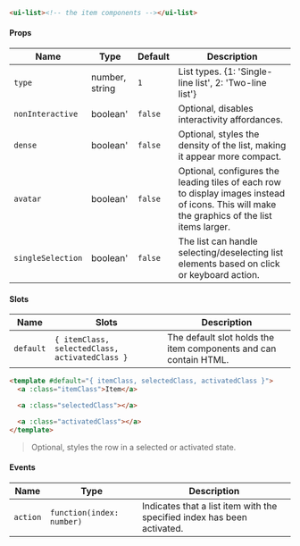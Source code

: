 ```html
<ui-list><!-- the item components --></ui-list>
```

#### Props

| Name              | Type           | Default | Description                                                                                                                                  |
| ----------------- | -------------- | ------- | -------------------------------------------------------------------------------------------------------------------------------------------- |
| `type`            | number, string | `1`     | List types. {1: 'Single-line list', 2: 'Two-line list'}                                                                                      |
| `nonInteractive`  | boolean'       | `false` | Optional, disables interactivity affordances.                                                                                                |
| `dense`           | boolean'       | `false` | Optional, styles the density of the list, making it appear more compact.                                                                     |
| `avatar`          | boolean'       | `false` | Optional, configures the leading tiles of each row to display images instead of icons. This will make the graphics of the list items larger. |
| `singleSelection` | boolean'       | `false` | The list can handle selecting/deselecting list elements based on click or keyboard action.                                                   |

#### Slots

| Name      | Slots                                          | Description                                                      |
| --------- | ---------------------------------------------- | ---------------------------------------------------------------- |
| `default` | `{ itemClass, selectedClass, activatedClass }` | The default slot holds the item components and can contain HTML. |

```html
<template #default="{ itemClass, selectedClass, activatedClass }">
  <a :class="itemClass">Item</a>

  <a :class="selectedClass"></a>

  <a :class="activatedClass"></a>
</template>
```

> Optional, styles the row in a selected or activated state.

#### Events

| Name     | Type                      | Description                                                             |
| -------- | ------------------------- | ----------------------------------------------------------------------- |
| `action` | `function(index: number)` | Indicates that a list item with the specified index has been activated. |

